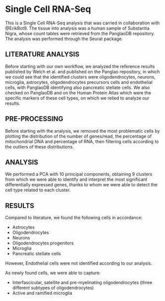 # Single Cell RNA-Seq
This is a Single Cell RNA-Seq analysis that was carried in collaboration with @ErikBot9. 
The tissue into analysis was a human sample of Substantia Nigra, whose count tables were retrieved from the PanglaoDB repository. The analysis was performed through the Seurat package. 

## LITERATURE ANALYSIS
Before starting with our own workflow, we analyzed the reference results published by Welch et al. and published on the Panglao repository, in which we could see that the identified clusters were oligodendrocytes, neurons, microglia, astrocytes, oligodendrocytes precursors cells and endothelial cells, with PanglaoDB identifying also pancreatic stellate cells. We also checked on PanglaoDB and on the Human Protein Atlas which were the specific markers of these cell types, on which we relied to analyze our results.

## PRE-PROCESSING
Before starting with the analysis, we removed the most problematic cells by plotting the distribution of the number of genes/read, the percentage of mitochondrial DNA and percentage of RNA, then filtering cells according to the outliers of these distributions. 

## ANALYSIS 
We performed a PCA with 10 principal components, obtaining 9 clusters from which we were able to identify and interpret the most significant differentially expressed genes, thanks to whom we were able to detect the cell type related to each cluster.  

## RESULTS
Compared to literature, we found the following cells in accordance:
- Astrocytes
- Oligodendrocytes
- Neurons
- Oligodendrocytes progenitors
- Microglia
- Pancreatic stellate cells

However, Endothelial cells were not identified according to our analysis. 

As newly found cells, we were able to capture:
- Interfascicular, satellite and pre-myelinating oligodendrocytes (three different subtypes of oligodendrocytes)
- Active and ramified microglia
